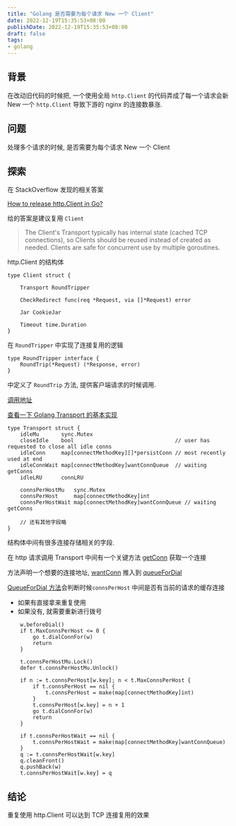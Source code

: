 ```yaml
---
title: "Golang 是否需要为每个请求 New 一个 Client"
date: 2022-12-19T15:35:53+08:00
publishDate: 2022-12-19T15:35:53+08:00
draft: false
tags:
- golang
---
```


## 背景

在改动旧代码的时候把, 一个使用全局 `http.Client` 的代码弄成了每一个请求会新 New
一个 `http.Client` 导致下游的 nginx 的连接数暴涨.

## 问题

处理多个请求的时候, 是否需要为每个请求 New 一个 Client

## 探索

在 StackOverflow 发现的相关答案

[How to release http.Client in Go?](https://stackoverflow.com/a/36688970/9992963)

给的答案是建议复用 `Client`

> The Client's Transport typically has internal state (cached TCP connections), so Clients should be reused instead of created as needed. Clients are safe for concurrent use by multiple goroutines.

http.Client 的结构体

```
type Client struct {

	Transport RoundTripper

	CheckRedirect func(req *Request, via []*Request) error

	Jar CookieJar

	Timeout time.Duration
}
```

在 `RoundTripper` 中实现了连接复用的逻辑

```
type RoundTripper interface {
	RoundTrip(*Request) (*Response, error)
}
```

中定义了 `RoundTrip` 方法, 提供客户端请求的时候调用.

[调用地址](https://cs.opensource.google/go/go/+/master:src/net/http/transport.go;drc=0b2ad1d815ea8967c49b32d848b2992d0c588d88;bpv=1;bpt=1;l=512?q=%2Fnet%2Fhttp%2Ftransport.go&ss=go%2Fgo)
 
[查看一下 Golang Transport 的基本实现](https://cs.opensource.google/go/go/+/master:src/net/http/transport.go;drc=0b2ad1d815ea8967c49b32d848b2992d0c588d88;l=95?q=%2Fnet%2Fhttp%2Ftransport.go&ss=go%2Fgo)

``` 
type Transport struct {
	idleMu       sync.Mutex
	closeIdle    bool                                // user has requested to close all idle conns
	idleConn     map[connectMethodKey][]*persistConn // most recently used at end
	idleConnWait map[connectMethodKey]wantConnQueue  // waiting getConns
	idleLRU      connLRU

	connsPerHostMu   sync.Mutex
	connsPerHost     map[connectMethodKey]int
	connsPerHostWait map[connectMethodKey]wantConnQueue // waiting getConns
	
	// 还有其他字段略
}
```

结构体中间有很多连接存储相关的字段.

在 http 请求调用 Transport 中间有一个关键方法 [getConn](https://cs.opensource.google/go/go/+/master:src/net/http/transport.go;bpv=1;bpt=1;l=1338) 获取一个连接 

方法声明一个想要的连接地址, [wantConn](https://cs.opensource.google/go/go/+/master:src/net/http/transport.go;drc=1b2ad1d815ea8967c49b32d848b2992d0c588d88;l=1194) 推入到 [queueForDial](https://cs.opensource.google/go/go/+/master:src/net/http/transport.go;drc=0b2ad1d815ea8967c49b32d848b2992d0c588d88;bpv=0;bpt=1;l=1422)

[QueueForDial 方法](https://cs.opensource.google/go/go/+/master:src/net/http/transport.go;drc=0b2ad1d815ea8967c49b32d848b2992d0c588d88;bpv=1;bpt=1;l=1422)会判断时候`connsPerHost` 中间是否有当前的请求的缓存连接

- 如果有直接拿来重复使用
- 如果没有, 就需要重新进行拨号

```
	w.beforeDial()
	if t.MaxConnsPerHost <= 0 {
		go t.dialConnFor(w)
		return
	}

	t.connsPerHostMu.Lock()
	defer t.connsPerHostMu.Unlock()

	if n := t.connsPerHost[w.key]; n < t.MaxConnsPerHost {
		if t.connsPerHost == nil {
			t.connsPerHost = make(map[connectMethodKey]int)
		}
		t.connsPerHost[w.key] = n + 1
		go t.dialConnFor(w)
		return
	}

	if t.connsPerHostWait == nil {
		t.connsPerHostWait = make(map[connectMethodKey]wantConnQueue)
	}
	q := t.connsPerHostWait[w.key]
	q.cleanFront()
	q.pushBack(w)
	t.connsPerHostWait[w.key] = q
```

## 结论 

重复使用 http.Client 可以达到 TCP 连接复用的效果
